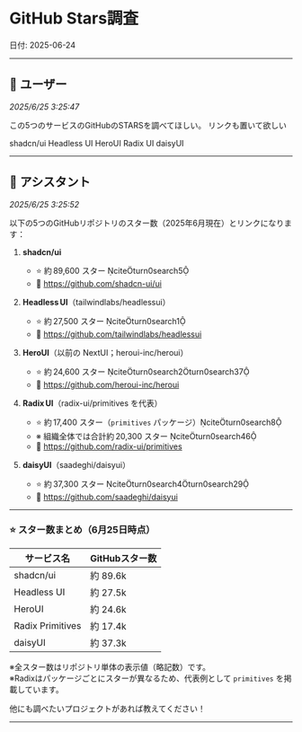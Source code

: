 # GitHub Stars調査

日付: 2025-06-24

---

## 👤 ユーザー
*2025/6/25 3:25:47*

この5つのサービスのGitHubのSTARSを調べてほしい。 リンクも置いて欲しい

shadcn/ui
Headless UI
HeroUI
Radix UI
daisyUI

---

## 🤖 アシスタント
*2025/6/25 3:25:52*

以下の5つのGitHubリポジトリのスター数（2025年6月現在）とリンクになります：

1. **shadcn/ui**  
   - ⭐ 約 89,600 スター citeturn0search5  
   - 🔗 https://github.com/shadcn-ui/ui

2. **Headless UI**（tailwindlabs/headlessui）  
   - ⭐ 約 27,500 スター citeturn0search1  
   - 🔗 https://github.com/tailwindlabs/headlessui

3. **HeroUI**（以前の NextUI；heroui-inc/heroui）  
   - ⭐ 約 24,600 スター citeturn0search2turn0search37  
   - 🔗 https://github.com/heroui-inc/heroui

4. **Radix UI**（radix-ui/primitives を代表）  
   - ⭐ 約 17,400 スター（`primitives` パッケージ）citeturn0search8  
   - ※ 組織全体では合計約 20,300 スター citeturn0search46  
   - 🔗 https://github.com/radix-ui/primitives

5. **daisyUI**（saadeghi/daisyui）  
   - ⭐ 約 37,300 スター citeturn0search4turn0search29  
   - 🔗 https://github.com/saadeghi/daisyui

---

### ⭐ スター数まとめ（6月25日時点）
| サービス名      | GitHubスター数 |
|----------------|----------------|
| shadcn/ui      | 約 89.6k       |
| Headless UI    | 約 27.5k       |
| HeroUI         | 約 24.6k       |
| Radix Primitives | 約 17.4k     |
| daisyUI        | 約 37.3k       |

※全スター数はリポジトリ単体の表示値（略記数）です。  
※Radixはパッケージごとにスターが異なるため、代表例として `primitives` を掲載しています。

他にも調べたいプロジェクトがあれば教えてください！

---
